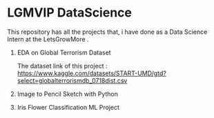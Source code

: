 # LGMVIP DataScience
This repository has all the projects that, i have done as a Data Science Intern at the LetsGrowMore . 



1. EDA on Global Terrorism Dataset

   The dataset link of this project : https://www.kaggle.com/datasets/START-UMD/gtd?select=globalterrorismdb_0718dist.csv




2. Image to Pencil Sketch with Python
3. Iris Flower Classification ML Project
